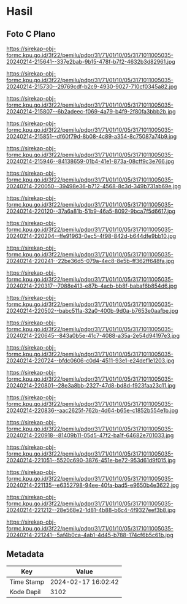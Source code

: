 # Hasil

## Foto C Plano

https://sirekap-obj-formc.kpu.go.id/3f22/pemilu/pdpr/31/71/01/10/05/3171011005035-20240214-215641--337e2bab-9b15-478f-b7f2-4632b3d82961.jpg

https://sirekap-obj-formc.kpu.go.id/3f22/pemilu/pdpr/31/71/01/10/05/3171011005035-20240214-215730--29769cdf-b2c9-4930-9027-710cf0345a82.jpg

https://sirekap-obj-formc.kpu.go.id/3f22/pemilu/pdpr/31/71/01/10/05/3171011005035-20240214-215807--6b2adeec-f069-4a79-b4f9-2f80fa3bbb2b.jpg

https://sirekap-obj-formc.kpu.go.id/3f22/pemilu/pdpr/31/71/01/10/05/3171011005035-20240214-215851--df60f79d-8b08-4c89-a354-8c75087a74b9.jpg

https://sirekap-obj-formc.kpu.go.id/3f22/pemilu/pdpr/31/71/01/10/05/3171011005035-20240214-215946--84138659-01b4-41e1-873a-08cff9c3e766.jpg

https://sirekap-obj-formc.kpu.go.id/3f22/pemilu/pdpr/31/71/01/10/05/3171011005035-20240214-220050--39498e36-b712-4568-8c3d-349b731ab69e.jpg

https://sirekap-obj-formc.kpu.go.id/3f22/pemilu/pdpr/31/71/01/10/05/3171011005035-20240214-220120--37a6a81b-51b9-46a5-8092-9bca7f5d6617.jpg

https://sirekap-obj-formc.kpu.go.id/3f22/pemilu/pdpr/31/71/01/10/05/3171011005035-20240214-220204--ffe91963-0ec5-4f98-842d-b644dfe9bb10.jpg

https://sirekap-obj-formc.kpu.go.id/3f22/pemilu/pdpr/31/71/01/10/05/3171011005035-20240214-220241--22be36d5-079a-4ec8-8e5b-ff362ff648fa.jpg

https://sirekap-obj-formc.kpu.go.id/3f22/pemilu/pdpr/31/71/01/10/05/3171011005035-20240214-220317--7088e413-e87b-4acb-bb8f-babaf6b854d6.jpg

https://sirekap-obj-formc.kpu.go.id/3f22/pemilu/pdpr/31/71/01/10/05/3171011005035-20240214-220502--babc511a-32a0-400b-9d0a-b7653e0aafbe.jpg

https://sirekap-obj-formc.kpu.go.id/3f22/pemilu/pdpr/31/71/01/10/05/3171011005035-20240214-220645--843a0b5e-41c7-4088-a35a-2e54d94197e3.jpg

https://sirekap-obj-formc.kpu.go.id/3f22/pemilu/pdpr/31/71/01/10/05/3171011005035-20240214-220724--bfdc0606-c0d4-4511-93e1-e24def1e1203.jpg

https://sirekap-obj-formc.kpu.go.id/3f22/pemilu/pdpr/31/71/01/10/05/3171011005035-20240214-220801--28e3a8bb-2327-47d8-bd8d-f923faa23c11.jpg

https://sirekap-obj-formc.kpu.go.id/3f22/pemilu/pdpr/31/71/01/10/05/3171011005035-20240214-220836--aac2625f-762b-4d64-b65e-c1852b554e1b.jpg

https://sirekap-obj-formc.kpu.go.id/3f22/pemilu/pdpr/31/71/01/10/05/3171011005035-20240214-220918--81409b11-05d5-47f2-ba1f-64682e701033.jpg

https://sirekap-obj-formc.kpu.go.id/3f22/pemilu/pdpr/31/71/01/10/05/3171011005035-20240214-221051--5520c690-3876-451e-be72-953d61d9f015.jpg

https://sirekap-obj-formc.kpu.go.id/3f22/pemilu/pdpr/31/71/01/10/05/3171011005035-20240214-221135--e6352798-94ee-40fa-bad5-e9650b4e3622.jpg

https://sirekap-obj-formc.kpu.go.id/3f22/pemilu/pdpr/31/71/01/10/05/3171011005035-20240214-221212--28e568e2-1d81-4b88-b6c4-4f9327eef3b8.jpg

https://sirekap-obj-formc.kpu.go.id/3f22/pemilu/pdpr/31/71/01/10/05/3171011005035-20240214-221241--5af4b0ca-4ab1-4d45-b788-174cf6b5c61b.jpg


## Metadata

| Key        | Value               |
| ---------- | ------------------- |
| Time Stamp | 2024-02-17 16:02:42 |
| Kode Dapil | 3102                |



